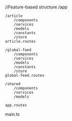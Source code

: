 //Feature-based structure
/app

    /article
        /components
        /services
        /models
        /constants
        /store
    article.routes

    /global-feed
        /components
        /services
        /models
        /constants
        /store
    global-feed.routes

    /shared
        /components
        /services
        /models

    app.routes

main.ts
